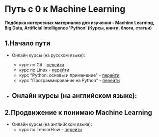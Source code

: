 # Путь с 0 к Machine Learning
**Подборка интересных материалов для изучения - Machine Learning, Big Data, Artificial Intelligence 'Python' (Курсы, книги, блоги, статьи)**

## 1.Начало пути
- Онлайн курсы (на русском языке):
  - курс по Git - [перейти](https://stepik.org/course/3145)
  - курс по Linux - [перейти](https://stepik.org/course/73)
  - курс "Python: основы и применение" - [перейти](https://stepik.org/course/512)
  - курс "Программирование на Python" - [перейти](https://stepik.org/course/67)

- Онлайн курсы (на английском языке):
  -


## 2.Продвижение к понимаю Machine Learning
- Онлайн курсы (на английском языке):
  - курс по TensorFlow - [перейти](https://www.coursera.org/learn/introduction-tensorflow)
